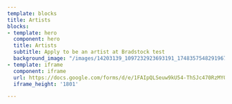 ```yaml
---
template: blocks
title: Artists
blocks:
- template: hero
  component: hero
  title: Artists
  subtitle: Apply to be an artist at Bradstock test
  background_image: "/images/14203139_1097232923693191_1748357548291967710_n.jpg"
- template: iframe
  component: iframe
  url: https://docs.google.com/forms/d/e/1FAIpQLSeuw9kU54-ThSJc470RzMYOGAaeYk1Tgzh-XXm4X1Ppeoy_mw/viewform?embedded=true
  iframe_height: '1801'

---
```

